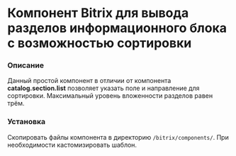 # Компонент Bitrix для вывода разделов информационного блока с возможностью сортировки #

### Описание ###

Данный простой компонент в отличии от компонента **catalog.section.list** позволяет указать поле и направление для сортировки. Максимальный уровень вложенности разделов равен трём.

### Установка ###

Скопировать файлы компонента в директорию `/bitrix/components/`. При необходимости кастомизировать шаблон.